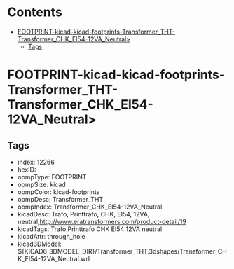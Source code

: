 



Contents
========

* [FOOTPRINT-kicad-kicad-footprints-Transformer_THT-Transformer_CHK_EI54-12VA_Neutral>](#footprint-kicad-kicad-footprints-transformer_tht-transformer_chk_ei54-12va_neutral)
	* [Tags](#tags)

# FOOTPRINT-kicad-kicad-footprints-Transformer_THT-Transformer_CHK_EI54-12VA_Neutral>

## Tags

- index: 12266
- hexID: 
- oompType: FOOTPRINT
- oompSize: kicad
- oompColor: kicad-footprints
- oompDesc: Transformer_THT
- oompIndex: Transformer_CHK_EI54-12VA_Neutral
- kicadDesc: Trafo, Printtrafo, CHK, EI54, 12VA, neutral,http://www.eratransformers.com/product-detail/19
- kicadTags: Trafo Printtrafo CHK EI54 12VA neutral
- kicadAttr: through_hole
- kicad3DModel: ${KICAD6_3DMODEL_DIR}/Transformer_THT.3dshapes/Transformer_CHK_EI54-12VA_Neutral.wrl
